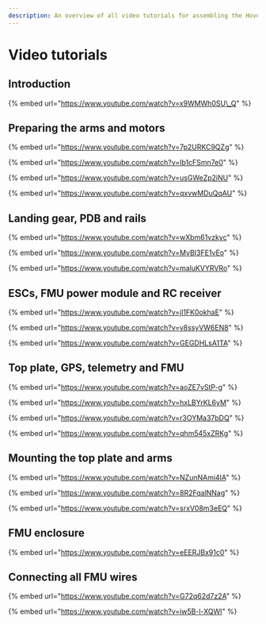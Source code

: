 ```yaml
---
description: An overview of all video tutorials for assembling the HoverGames drone.
---
```


# Video tutorials

## Introduction

{% embed url="https://www.youtube.com/watch?v=x9WMWh0SU\_Q" %}

## Preparing the arms and motors

{% embed url="https://www.youtube.com/watch?v=7p2URKC9QZg" %}

{% embed url="https://www.youtube.com/watch?v=Ib1cFSmn7e0" %}

{% embed url="https://www.youtube.com/watch?v=usGWeZp2iNU" %}

{% embed url="https://www.youtube.com/watch?v=qxvwMDuQqAU" %}

## Landing gear, PDB and rails

{% embed url="https://www.youtube.com/watch?v=wXbm61vzkyc" %}

{% embed url="https://www.youtube.com/watch?v=MvBI3FE1vEo" %}

{% embed url="https://www.youtube.com/watch?v=maluKVYRVRo" %}

## ESCs, FMU power module and RC receiver

{% embed url="https://www.youtube.com/watch?v=jl1FK0okhaE" %}

{% embed url="https://www.youtube.com/watch?v=y8ssyVW6EN8" %}

{% embed url="https://www.youtube.com/watch?v=GEGDHLsA1TA" %}

## Top plate, GPS, telemetry and FMU

{% embed url="https://www.youtube.com/watch?v=aoZE7vStP-g" %}

{% embed url="https://www.youtube.com/watch?v=hxLBYrKL6yM" %}

{% embed url="https://www.youtube.com/watch?v=r3OYMa37bDQ" %}

{% embed url="https://www.youtube.com/watch?v=qhm545xZRKg" %}

## Mounting the top plate and arms

{% embed url="https://www.youtube.com/watch?v=NZunNAmi4IA" %}

{% embed url="https://www.youtube.com/watch?v=8R2FqalNNag" %}

{% embed url="https://www.youtube.com/watch?v=srxV08m3eEQ" %}

## FMU enclosure

{% embed url="https://www.youtube.com/watch?v=eEERJBx91c0" %}

## Connecting all FMU wires

{% embed url="https://www.youtube.com/watch?v=G72q62d7z2A" %}

{% embed url="https://www.youtube.com/watch?v=iw5B-l-XQWI" %}



